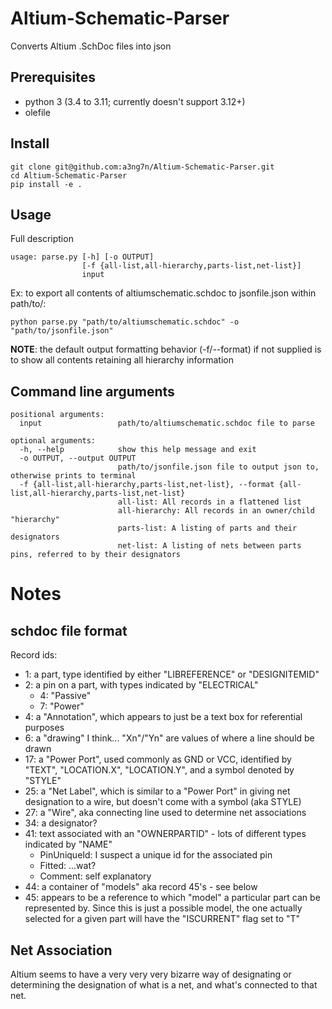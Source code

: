 # Altium-Schematic-Parser
Converts Altium .SchDoc files into json
## Prerequisites
* python 3 (3.4 to 3.11; currently doesn't support 3.12+)
* olefile
## Install
    git clone git@github.com:a3ng7n/Altium-Schematic-Parser.git
    cd Altium-Schematic-Parser
    pip install -e .
## Usage
Full description

    usage: parse.py [-h] [-o OUTPUT]
                    [-f {all-list,all-hierarchy,parts-list,net-list}]
                    input

Ex: to export all contents of altiumschematic.schdoc to jsonfile.json within path/to/:

    python parse.py "path/to/altiumschematic.schdoc" -o "path/to/jsonfile.json"
**NOTE**:
the default output formatting behavior (-f/--format) if not supplied is to show all contents
retaining all hierarchy information

## Command line arguments
    
    positional arguments:
      input                 path/to/altiumschematic.schdoc file to parse
    
    optional arguments:
      -h, --help            show this help message and exit
      -o OUTPUT, --output OUTPUT
                            path/to/jsonfile.json file to output json to, otherwise prints to terminal
      -f {all-list,all-hierarchy,parts-list,net-list}, --format {all-list,all-hierarchy,parts-list,net-list}
                            all-list: All records in a flattened list
                            all-hierarchy: All records in an owner/child "hierarchy"
                            parts-list: A listing of parts and their designators
                            net-list: A listing of nets between parts pins, referred to by their designators

# Notes
## schdoc file format
Record ids:
* 1:    a part, type identified by either "LIBREFERENCE" or "DESIGNITEMID"
* 2:    a pin on a part, with types indicated by "ELECTRICAL"
    * 4:            "Passive"
    * 7:            "Power"
* 4:    a "Annotation", which appears to just be a text box for referential purposes
* 6:    a "drawing" I think... "Xn"/"Yn" are values of where a line should be drawn
* 17:   a "Power Port", used commonly as GND or VCC, identified by "TEXT", "LOCATION.X", "LOCATION.Y",
and a symbol denoted by "STYLE"
* 25:   a "Net Label", which is similar to a "Power Port" in giving net designation to a wire,
but doesn't come with a symbol (aka STYLE)
* 27:   a "Wire", aka connecting line used to determine net associations
* 34:   a designator?
* 41:   text associated with an "OWNERPARTID" - lots of different types indicated by "NAME"
    * PinUniqueId:  I suspect a unique id for the associated pin
    * Fitted:       ...wat?
    * Comment:      self explanatory
* 44:   a container of "models" aka record 45's - see below
* 45:   appears to be a reference to which "model" a particular part can be represented by. Since this is just a
possible model, the one actually selected for a given part will have the "ISCURRENT" flag set to "T"

## Net Association
Altium seems to have a very very very bizarre way of designating or determining the designation of what is a net,
and what's connected to that net.

